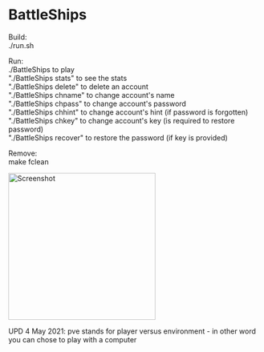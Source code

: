 # BattleShips

Build:  
  ./run.sh  
  
Run:  
  ./BattleShips to play  
  "./BattleShips stats" to see the stats  
  "./BattleShips delete" to delete an account  
  "./BattleShips chname" to change account's name  
  "./BattleShips chpass" to change account's password  
  "./BattleShips chhint" to change account's hint (if password is forgotten)  
  "./BattleShips chkey" to change account's key (is required to restore password)  
  "./BattleShips recover" to restore the password (if key is provided)  
  
Remove:  
  make fclean  
    
<img width="293" alt="Screenshot" src="https://user-images.githubusercontent.com/43540963/112680250-3455e500-8e7e-11eb-94d8-c72326b1bf71.png">

UPD 4 May 2021:
pve stands for player versus environment - in other word you can chose to play with a computer
